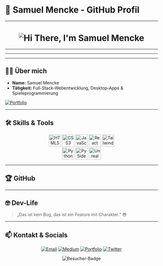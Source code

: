 # 📘 Samuel Mencke - GitHub Profil

---

<h1 align="center">
  <img src="https://readme-typing-svg.herokuapp.com/?font=Righteous&size=45&center=true&vCenter=true&width=600&height=80&duration=4000&lines=Hi+There!+I'm+Samuel+Mencke!" alt="Hi There, I'm Samuel Mencke" />
</h1>

---

---

---

## 🙋‍♂️ Über mich

* **Name:** Samuel Mencke
* **Tätigkeit:** Full-Stack-Webentwicklung, Desktop-Apps & Spieleprogrammierung

<p align="left">
  <a href="https://samuel-mencke.github.io/">
    <img src="https://img.shields.io/badge/Mein%20Portfolio-Visit-blue?style=for-the-badge&logo=github" alt="Portfolio">
  </a>
</p>

---

## 🛠️ Skills & Tools

<p align="center">
  <img src="https://img.shields.io/badge/HTML5-E34F26?logo=html5&logoColor=fff" alt="HTML5" height="40">
  <img src="https://img.shields.io/badge/CSS3-1572B6?logo=css3&logoColor=fff" alt="CSS3" height="40">
  <img src="https://img.shields.io/badge/JavaScript-F7DF1E?logo=javascript&logoColor=000" alt="JavaScript" height="40">
  <img src="https://img.shields.io/badge/React-61DAFB?logo=react&logoColor=000" alt="React" height="40">
  <img src="https://img.shields.io/badge/Tailwind_CSS-06B6D4?logo=tailwind-css&logoColor=fff" alt="Tailwind" height="40">
  <br>
  <img src="https://img.shields.io/badge/Python-3776AB?logo=python&logoColor=fff" alt="Python" height="40">
  <img src="https://img.shields.io/badge/PySide6-41CD52?logo=qt&logoColor=fff" alt="PySide6" height="40">
  <img src="https://img.shields.io/badge/Unreal_Engine-0E1128?logo=unrealengine&logoColor=fff" alt="Unreal Engine" height="40">
</p>

---

## 🏆 GitHub

---

## 🤓 Dev-Life

> „Das ist kein Bug, das ist ein Feature mit Charakter.“ 😎

---

## 📫 Kontakt & Socials

<div align="center">
  <a href="mailto:Samuelmencke31@gmail.com"><img src="https://img.shields.io/badge/Email-D14836?style=for-the-badge&logo=gmail&logoColor=fff" alt="Email"></a>
  <a href="https://medium.com/@samuel-mencke" target="_blank"><img src="https://img.shields.io/badge/Medium-000010?style=for-the-badge&logo=medium&logoColor=fff" alt="Medium"></a>
  <a href="https://samuel-mencke.github.io/" target="_blank"><img src="https://img.shields.io/badge/Portfolio-FF5722?style=for-the-badge&logo=github&logoColor=fff" alt="Portfolio"></a>
  <a href="https://twitter.com/samuelmencke" target="_blank"><img src="https://img.shields.io/badge/Twitter-1DA1F2?style=for-the-badge&logo=twitter&logoColor=fff" alt="Twitter"></a>
</div>

<p align="center">
  <img src="https://visitor-badge.laobi.icu/badge?page_id=Samuel-Mencke.Samuel-Mencke" alt="Besucher-Badge">
</p>
